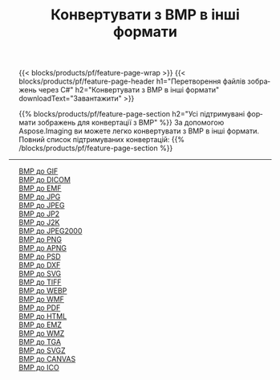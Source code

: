 ﻿---
title: Конвертувати з BMP в інші формати 
weight: 3920
url: /uk/java/conversion/from/bmp 
lang: uk
langdirlevel: 2
locales: zh-hans,ja,it,ru,de,es,fr,nl,id,lt,pl,pt,vi,tr,ko,zh-hant,ar,hi,th,sv,cs,uk,he
description: За допомогою Aspose.Imaging ви можете легко конвертувати з BMP в інші формати
---

{{< blocks/products/pf/feature-page-wrap >}}
{{< blocks/products/pf/feature-page-header h1="Перетворення файлів зображень через C#" h2="Конвертувати з BMP в інші формати" downloadText="Завантажити" >}}


{{% blocks/products/pf/feature-page-section  h2="Усі підтримувані формати зображень для конвертації з BMP" %}}
За допомогою Aspose.Imaging ви можете легко конвертувати з BMP в інші формати.
<br/>
Повний список підтримуваних конвертацій:
{{% /blocks/products/pf/feature-page-section %}}
<div class="container-fluid productfamilypage bg-gray">
    <div class="convertypes bg-gray agp-content section">
        <div class="container">
		<hr style="margin-left:-20px;"/>
		<div class="row other-converters">
		    <div class='col-md-2 other-converter remove-lp remove-rp'><a href="/imaging/uk/java/conversion/bmp-to-gif" >BMP до GIF</a></div><div class='col-md-2 other-converter remove-lp remove-rp'><a href="/imaging/uk/java/conversion/bmp-to-dicom" >BMP до DICOM</a></div><div class='col-md-2 other-converter remove-lp remove-rp'><a href="/imaging/uk/java/conversion/bmp-to-emf" >BMP до EMF</a></div><div class='col-md-2 other-converter remove-lp remove-rp'><a href="/imaging/uk/java/conversion/bmp-to-jpg" >BMP до JPG</a></div><div class='col-md-2 other-converter remove-lp remove-rp'><a href="/imaging/uk/java/conversion/bmp-to-jpeg" >BMP до JPEG</a></div><div class='col-md-2 other-converter remove-lp remove-rp'><a href="/imaging/uk/java/conversion/bmp-to-jp2" >BMP до JP2</a></div><div class='col-md-2 other-converter remove-lp remove-rp'><a href="/imaging/uk/java/conversion/bmp-to-j2k" >BMP до J2K</a></div><div class='col-md-2 other-converter remove-lp remove-rp'><a href="/imaging/uk/java/conversion/bmp-to-jpeg2000" >BMP до JPEG2000</a></div><div class='col-md-2 other-converter remove-lp remove-rp'><a href="/imaging/uk/java/conversion/bmp-to-png" >BMP до PNG</a></div><div class='col-md-2 other-converter remove-lp remove-rp'><a href="/imaging/uk/java/conversion/bmp-to-apng" >BMP до APNG</a></div><div class='col-md-2 other-converter remove-lp remove-rp'><a href="/imaging/uk/java/conversion/bmp-to-psd" >BMP до PSD</a></div><div class='col-md-2 other-converter remove-lp remove-rp'><a href="/imaging/uk/java/conversion/bmp-to-dxf" >BMP до DXF</a></div><div class='col-md-2 other-converter remove-lp remove-rp'><a href="/imaging/uk/java/conversion/bmp-to-svg" >BMP до SVG</a></div><div class='col-md-2 other-converter remove-lp remove-rp'><a href="/imaging/uk/java/conversion/bmp-to-tiff" >BMP до TIFF</a></div><div class='col-md-2 other-converter remove-lp remove-rp'><a href="/imaging/uk/java/conversion/bmp-to-webp" >BMP до WEBP</a></div><div class='col-md-2 other-converter remove-lp remove-rp'><a href="/imaging/uk/java/conversion/bmp-to-wmf" >BMP до WMF</a></div><div class='col-md-2 other-converter remove-lp remove-rp'><a href="/imaging/uk/java/conversion/bmp-to-pdf" >BMP до PDF</a></div><div class='col-md-2 other-converter remove-lp remove-rp'><a href="/imaging/uk/java/conversion/bmp-to-html" >BMP до HTML</a></div><div class='col-md-2 other-converter remove-lp remove-rp'><a href="/imaging/uk/java/conversion/bmp-to-emz" >BMP до EMZ</a></div><div class='col-md-2 other-converter remove-lp remove-rp'><a href="/imaging/uk/java/conversion/bmp-to-wmz" >BMP до WMZ</a></div><div class='col-md-2 other-converter remove-lp remove-rp'><a href="/imaging/uk/java/conversion/bmp-to-tga" >BMP до TGA</a></div><div class='col-md-2 other-converter remove-lp remove-rp'><a href="/imaging/uk/java/conversion/bmp-to-svgz" >BMP до SVGZ</a></div><div class='col-md-2 other-converter remove-lp remove-rp'><a href="/imaging/uk/java/conversion/bmp-to-canvas" >BMP до CANVAS</a></div><div class='col-md-2 other-converter remove-lp remove-rp'><a href="/imaging/uk/java/conversion/bmp-to-ico" >BMP до ICO</a></div>
                </div>
        </div>
    </div>
</div>
<br/>

